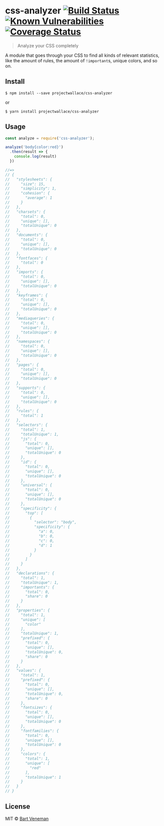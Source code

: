 # css-analyzer [![Build Status](https://travis-ci.org/projectwallace/css-analyzer.svg?branch=master)](https://travis-ci.org/projectwallace/css-analyzer) [![Known Vulnerabilities](https://snyk.io/test/github/projectwallace/css-analyzer/badge.svg)](https://snyk.io/test/github/projectwallace/css-analyzer) [![Coverage Status](https://coveralls.io/repos/github/projectwallace/css-analyzer/badge.svg?branch=master)](https://coveralls.io/github/projectwallace/css-analyzer?branch=master)

> Analyze your CSS completely

A module that goes through your CSS to find all kinds of relevant statistics,
like the amount of rules, the amount of `!important`s, unique colors, and so on.


## Install

```
$ npm install --save projectwallace/css-analyzer
```

or

```
$ yarn install projectwallace/css-analyzer
```


## Usage

```js
const analyze = require('css-analyzer');

analyze('body{color:red}')
  .then(result => {
    console.log(result)
  })

//=>
// {
//   "stylesheets": {
//     "size": 15,
//     "simplicity": 1,
//     "cohesion": {
//       "average": 1
//     }
//   },
//   "charsets": {
//     "total": 0,
//     "unique": [],
//     "totalUnique": 0
//   },
//   "documents": {
//     "total": 0,
//     "unique": [],
//     "totalUnique": 0
//   },
//   "fontfaces": {
//     "total": 0
//   },
//   "imports": {
//     "total": 0,
//     "unique": [],
//     "totalUnique": 0
//   },
//   "keyframes": {
//     "total": 0,
//     "unique": [],
//     "totalUnique": 0
//   },
//   "mediaqueries": {
//     "total": 0,
//     "unique": [],
//     "totalUnique": 0
//   },
//   "namespaces": {
//     "total": 0,
//     "unique": [],
//     "totalUnique": 0
//   },
//   "pages": {
//     "total": 0,
//     "unique": [],
//     "totalUnique": 0
//   },
//   "supports": {
//     "total": 0,
//     "unique": [],
//     "totalUnique": 0
//   },
//   "rules": {
//     "total": 1
//   },
//   "selectors": {
//     "total": 1,
//     "totalUnique": 1,
//     "js": {
//       "total": 0,
//       "unique": [],
//       "totalUnique": 0
//     },
//     "id": {
//       "total": 0,
//       "unique": [],
//       "totalUnique": 0
//     },
//     "universal": {
//       "total": 0,
//       "unique": [],
//       "totalUnique": 0
//     },
//     "specificity": {
//       "top": [
//         {
//           "selector": "body",
//           "specificity": {
//             "a": 0,
//             "b": 0,
//             "c": 0,
//             "d": 1
//           }
//         }
//       ]
//     }
//   },
//   "declarations": {
//     "total": 1,
//     "totalUnique": 1,
//     "importants": {
//       "total": 0,
//       "share": 0
//     }
//   },
//   "properties": {
//     "total": 1,
//     "unique": [
//       "color"
//     ],
//     "totalUnique": 1,
//     "prefixed": {
//       "total": 0,
//       "unique": [],
//       "totalUnique": 0,
//       "share": 0
//     }
//   },
//   "values": {
//     "total": 1,
//     "prefixed": {
//       "total": 0,
//       "unique": [],
//       "totalUnique": 0,
//       "share": 0
//     },
//     "fontsizes": {
//       "total": 0,
//       "unique": [],
//       "totalUnique": 0
//     },
//     "fontfamilies": {
//       "total": 0,
//       "unique": [],
//       "totalUnique": 0
//     },
//     "colors": {
//       "total": 1,
//       "unique": [
//         "red"
//       ],
//       "totalUnique": 1
//     }
//   }
// }
```

## License

MIT © [Bart Veneman](http://projectwallace.herokuapp.com)
